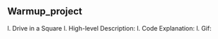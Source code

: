 ## Warmup_project

l. Drive in a Square
  l. High-level Description:
  l. Code Explanation:
  l. Gif: 

